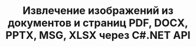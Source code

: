 ---
############################# Static ############################
layout: "auto-gen-gist"
draft: false
path: "ru/parser/net/extract/image/xlam/"
otherformats: DOC DOT DOCX DOCM DOTX DOTM TXT ODT OTT RTF PDF XHTML MHTML MD XML EPUB FB2 CHM XLS XLT XLSX XLSM XLSB XLTX XLTM ODS CSV OTS XLA PPT PPTX  PPS POT PPSX PPTM POTX PPSM ODP OTP PST OST EML EMLX MSG ONE 

############################# Head ############################
head_title: "Извлечение изображений из Excel, Word, PDF и других документов или страниц через .NET"
head_description: "GroupDocs.Parser .NET API позволяет программистам извлекать изображения из различных документов, таких как MS Excel, Word, PowerPoint, PDF и других, в свои приложения .NET."

############################# Header ############################
title: "Извлечение изображений из документов и страниц PDF, DOCX, PPTX, MSG, XLSX через C#.NET API"
description: "GroupDocs.Parser .NET API позволяет программистам извлекать изображения из документов PDF, DOC, DOCX, PPT, PPTX, EML, MSG, XLS, XLSX, CSV, ODT, RTF и EPUB или страниц документа."

######################### Download Button #######################
button:
    enable: true

############################# About ############################
about:
    enable: true
    title: "Как извлечь изображения из документов или области страницы через .NET?"
    content: |
       Изображения могут использоваться для передачи информации таким образом, что ее невозможно выразить словами. Изображения помогают нам привлечь внимание пользователя и с легкостью объясняют сложные концепции. Иногда, читая документы, журналы или пользуясь презентациями, мы часто находили интересные изображения и хотели их скачать. GroupDocs.Parser для .NET — это мощный API, который помогает пользователям разрабатывать полезные приложения для извлечения изображений из различных типов документов и сохранения их в форматах PNG, JPEG, WebP, GIF, BMP и других. API поддерживает извлечение текста и изображений из некоторых наиболее часто используемых форматов файлов, таких как PDF, электронные письма, электронные книги, форматы Microsoft Office: Word (DOC, DOCX), PowerPoint (PPT, PPTX), Excel (XLS). , XLSX), форматы LibreOffice и многие другие. API также полностью поддерживает синтаксический анализ документов, извлечение простого и структурированного текста, поиск текста по ключевым словам, извлечение метаданных или изображений, контейнеров, а также вложений и многое другое.

############################# content ############################
steps:
    enable: true
    block:
    - title_left: "Извлечение изображений из XLAMDocuments с помощью C# "
      content_left: |
       API GroupDocs.Parser .NET позволяет разработчикам программного обеспечения извлекать изображения из XLAMdocuments. В следующем примере кода C# .NET показано, как извлекать изображения из XLAMdocument.

      title_right: "Как извлечь изображения через .NET"
      content_right: |
        * Создайте экземпляр [Парсера](https://apireference.groupdocs.com/parser/net/groupdocs.parser/parser)
        * проверьте, поддерживается ли извлечение изображений
        * Перебор изображений в документе
        * Вызовите метод [getImages](https://apireference.groupdocs.com/parser/net/groupdocs.parser/parser/methods/getimages), чтобы извлечь все изображения из всего документа.
        * Распечатать все изображения

      gisthash: "6bc9e8fea228c9e1b99425b338bb0f00"
      gistfile: "images_extraction_form_documents.cs"

    - title_left: "Извлечение изображений со страницы XLAMDocument с помощью C#"
      content_left: |
       GroupDocs.Parser .NET позволяет разработчикам программного обеспечения извлекать изображения со страницы XLAMdocuments. В приведенном ниже коде C# .NET показано, как можно добиться извлечения изображений внутри документа XLAM. 

      title_right: "Извлечь образ файла через .NET"
      content_right: |
        * Создайте экземпляр [Парсера](https://apireference.groupdocs.com/parser/net/groupdocs.parser/parser)  
        * проверьте, поддерживается ли извлечение изображений
        * Получите информацию о документе, вызвав [GetDocumentInfo](https://apireference.groupdocs.com/parser/net/groupdocs.parser/parser/methods/getdocumentinfo) 
        * Проверить документ на наличие существующих страниц
        * Перебирать страницы и печатать номер страницы
        * Вызов метода [getImages(Int32)](https://apireference.groupdocs.com/parser/net/groupdocs.parser.parser/getimages/methods/2) извлекает все изображения из всего документа.
        * Перебирать изображения и распечатывать изображения
     
      gisthash: "2000d476c202a688677f57a2fbd7ceab"
      gistfile: "images_extraction_form_documents_page.cs"
      
    - title_left: "Как извлечь изображение из области страницы XLAMDocuments"
      content_left: |
       GroupDocs.Parser .NET API полностью поддерживает извлечение изображений из XLAMdocuments с помощью нескольких строк кода .NET. В следующем примере кода .NET показано, как выполнить извлечение изображений из области страницы XLAMdocument.

      title_right: "Извлечение изображений из области файловой страницы через .NET"
      content_right: |
        * Создайте экземпляр [Парсера](https://apireference.groupdocs.com/parser/net/groupdocs.parser/parser)   
        * настроить создание параметров, которые можно использовать для извлечения изображений
        * проверьте, поддерживается ли извлечение изображений
        * Извлеките изображения из верхнего левого угла страницы, вызвав метод [getImages(options)](https://apireference.groupdocs.com/parser/net/groupdocs.parser.parser/getimages/methods/3) с помощью настройки параметров. .
        * Перебирать изображения и распечатывать изображения
     
      gisthash: "ea6c6b8fa613384f1e7f637dabcb7bca"
      gistfile: "extract_images_form_documents_page_area.cs"

    - title_left: "Как извлечь и сохранить изображение в файл с помощью C# .NET"
      content_left: |
       GroupDocs.Parser .NET API позволяет разработчикам программного обеспечения извлекать изображения из документа и сохранять их в файл с помощью всего пары строк кода .NET. В следующем примере показано, как выполнить извлечение изображений из XLAMdocument и сохранить содержимое изображения в файл. 

      title_right: "Сохранение изображений в файл через .NET"
      content_right: |
        * Создайте экземпляр [Парсера](https://apireference.groupdocs.com/parser/net/groupdocs.parser/parser)
        * Извлечь изображения из документа
        * Вызовите метод [getImages](https://apireference.groupdocs.com/parser/net/groupdocs.parser/parser/methods/getimages), чтобы извлечь все изображения из всего документа.
        * проверьте, поддерживается ли извлечение изображений
        * Извлеките изображения из верхнего левого угла страницы, вызвав метод [getImages(options)](https://apireference.groupdocs.com/parser/net/groupdocs.parser.parser/getimages/methods/3) с помощью настройки параметров. .
        * опция Создание для сохранения изображений в формате PNG
        * Переберите изображения и сохраните изображение в файл PNG.
     
      gisthash: "bc242d5ff4050564fa275858ffa7d34f"
      gistfile: "images_saving_to_files.cs"

    - title_left: "Системные Требования"
      content_left: |
        API GroupDocs.Assembly .NET поддерживаются на всех основных платформах и операционных системах. Полное руководство по системным требованиям можно найти на странице [системные требования](hhttps://docs.groupdocs.com/parser/net/system-requirements/). Перед выполнением приведенного ниже кода убедитесь, что на вашем компьютере установлены следующие предварительные компоненты. система:
        * Операционные системы: Microsoft Windows, Linux, MacOS
        * Среда разработки: Visual Studio, Xamarin, MonoDevelop и т. д.
        * Фреймворки: .NET Framework, .NET Standard, .NET Core, Mono
        * Получите последнюю версию API GroupDocs.Assembly .NET из [NuGet](https://www.nuget.org/packages/GroupDocs.parser/)
        
      title_right: "Зачем использовать GroupDocs.Assembly"
      content_right: |
        * Поддержка извлечения простого текста из любых поддерживаемых документов
        * Парсинг документов по пользовательским шаблонам.
        * Полностью поддерживает извлечение структурированного текста
        * Текстовый поиск по ключевому слову, а также регулярное выражение
        * Извлечение форматированного текста, метаданных, изображений, контейнеров и вложений.
        * Извлечение оглавления для некоторых поддерживаемых форматов документов.
        * Анализировать данные формы из PDF-документов.
        * Извлечение гиперссылок из документа

demos:
    enable: true


more_formats:
    enable: true


back_to_top:
    enable: true
---